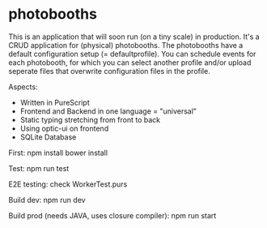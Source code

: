# photobooths

This is an application that will soon run (on a tiny scale) in production. It's a CRUD application for (physical) photobooths. The photobooths have a default configuration setup (= defaultprofile). You can schedule events for each photobooth, for which you can select another profile and/or upload seperate files that overwrite configuration files in the profile.

Aspects:
- Written in PureScript
- Frontend and Backend in one language = "universal"
- Static typing stretching from front to back
- Using optic-ui on frontend
- SQLite Database

First: 
    npm install
    bower install

Test:
    npm run test

E2E testing:
    check WorkerTest.purs

Build dev:
    npm run dev

Build prod (needs JAVA, uses closure compiler):
    npm run start

